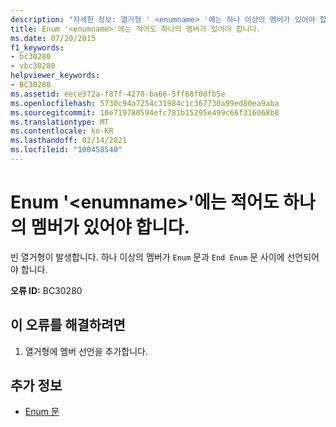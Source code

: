 ```yaml
---
description: "자세한 정보: 열거형 ' <enumname> '에는 하나 이상의 멤버가 있어야 합니다."
title: Enum '<enumname>'에는 적어도 하나의 멤버가 있어야 합니다.
ms.date: 07/20/2015
f1_keywords:
- bc30280
- vbc30280
helpviewer_keywords:
- BC30280
ms.assetid: eece372a-f87f-4270-ba66-5ff68f0dfb5e
ms.openlocfilehash: 5730c94a7254c31984c1c367730a99ed80ea9aba
ms.sourcegitcommit: 10e719780594efc781b15295e499c66f316068b8
ms.translationtype: MT
ms.contentlocale: ko-KR
ms.lasthandoff: 02/14/2021
ms.locfileid: "100458540"
---
```

# <a name="enum-enumname-must-contain-at-least-one-member"></a>Enum '\<enumname>'에는 적어도 하나의 멤버가 있어야 합니다.

빈 열거형이 발생합니다. 하나 이상의 멤버가 `Enum` 문과 `End Enum` 문 사이에 선언되어야 합니다.  
  
 **오류 ID:** BC30280  
  
## <a name="to-correct-this-error"></a>이 오류를 해결하려면  
  
1. 열거형에 멤버 선언을 추가합니다.  
  
## <a name="see-also"></a>추가 정보

- [Enum 문](../language-reference/statements/enum-statement.md)
